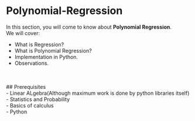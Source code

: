 # Polynomial-Regression

In this section, you will come to know about <b>Polynomial Regression</b>.
<br>
We will cover:<br>
- What is Regression?
- What is Polynomial Regression?
- Implementation in Python.
- Observations.

<br>
<br>
## Prerequisites
  <br>
- Linear ALgebra(Although maximum work is done by python libraries itself)<br>
- Statistics and Probability<br>
- Basics of calculus<br>
- Python
